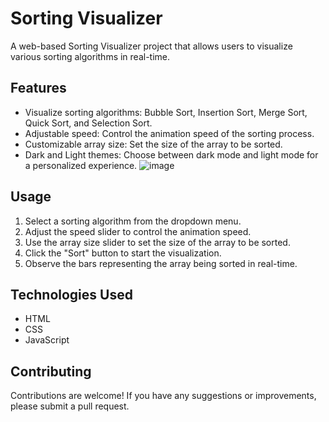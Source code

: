 # Sorting Visualizer

A web-based Sorting Visualizer project that allows users to visualize various sorting algorithms in real-time.

## Features

- Visualize sorting algorithms: Bubble Sort, Insertion Sort, Merge Sort, Quick Sort, and Selection Sort.
- Adjustable speed: Control the animation speed of the sorting process.
- Customizable array size: Set the size of the array to be sorted.
- Dark and Light themes: Choose between dark mode and light mode for a personalized experience.
  ![image](https://github.com/khushi11kalra/Sorting-visualizer/assets/110801362/b204798e-b5f6-4bee-91aa-bd5c12bc9334)


## Usage

1. Select a sorting algorithm from the dropdown menu.
2. Adjust the speed slider to control the animation speed.
3. Use the array size slider to set the size of the array to be sorted.
4. Click the "Sort" button to start the visualization.
5. Observe the bars representing the array being sorted in real-time.

## Technologies Used

- HTML
- CSS
- JavaScript

## Contributing

Contributions are welcome! If you have any suggestions or improvements, please submit a pull request.

